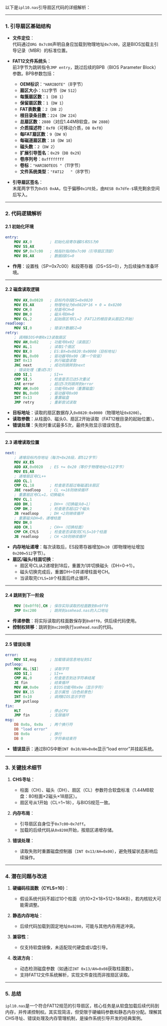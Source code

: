 以下是`ipl10.nas`引导扇区代码的详细解析：

---

### **1. 引导扇区基础结构**
- **文件定位**：  
  代码通过`ORG 0x7c00`声明自身应加载到物理地址`0x7c00`，这是BIOS加载主引导记录（MBR）的标准位置。

- **FAT12文件系统头**：  
  前3字节为跳转指令`JMP entry`，跳过后续的BPB（BIOS Parameter Block）参数。BPB参数包括：
  - **OEM标识**：`"HARIBOTE"`（8字节）
  - **扇区大小**：`512`字节（`DW 512`）
  - **每簇扇区数**：`1`（`DB 1`）
  - **保留扇区数**：`1`（`DW 1`）
  - **FAT表数量**：`2`（`DB 2`）
  - **根目录条目数**：`224`（`DW 224`）
  - **总扇区数**：`2880`（对应1.44MB软盘，`DW 2880`）
  - **介质描述符**：`0xf0`（可移动介质，`DB 0xf0`）
  - **每FAT扇区数**：`9`（`DW 9`）
  - **每磁道扇区数**：`18`（`DW 18`）
  - **磁头数**：`2`（`DW 2`）
  - **扩展引导签名**：`0x29`（`DB 0x29`）
  - **卷序列号**：`0xffffffff`
  - **卷标**：`"HARIBOTEOS "`（11字节）
  - **文件系统类型**：`"FAT12   "`（8字节）

- **引导扇区签名**：  
  末尾两字节为`0x55 0xAA`，位于偏移`0x1FE`处，由`RESB 0x7dfe-$`填充剩余空间后写入。

---

### **2. 代码逻辑解析**
#### **2.1 初始化环境**
```nasm
entry:
    MOV AX,0        ; 初始化段寄存器DS和SS为0
    MOV SS,AX
    MOV SP,0x7c00   ; 栈指针指向0x7c00（引导扇区顶部）
    MOV DS,AX       ; 数据段DS=0
```
- **作用**：设置栈（SP=0x7c00）和段寄存器（DS=SS=0），为后续操作准备环境。

---

#### **2.2 磁盘读取逻辑**
```nasm
    MOV AX,0x0820   ; 目标内存段ES=0x0820
    MOV ES,AX       ; 物理地址为0x0820*16 + 0 = 0x8200
    MOV CH,0        ; 柱面号CH=0
    MOV DH,0        ; 磁头号DH=0
    MOV CL,2        ; 起始扇区号CL=2（FAT12的根目录从扇区2开始）
readloop:
    MOV SI,0        ; 错误计数器SI=0
retry:
    ; 调用BIOS中断0x13读取扇区
    MOV AH,0x02     ; 功能号0x02（读扇区）
    MOV AL,1        ; 读取1个扇区
    MOV BX,0        ; ES:BX=0x0820:0x0000（目标地址）
    MOV DL,0x00     ; 驱动器号0x00（第一个软驱）
    INT 0x13        ; 执行磁盘读取
    JNC next        ; 成功则跳转到next
    ; 错误处理（重试5次）
    ADD SI,1        ; SI++
    CMP SI,5        ; 检查是否已达5次重试
    JAE error       ; 超过5次则跳转到error
    MOV AH,0x00     ; 功能号0x00（重置磁盘）
    MOV DL,0x00     ; 驱动器号0x00
    INT 0x13        ; 重置磁盘
    JMP retry       ; 重新尝试读取
```
- **目标地址**：读取的扇区数据存入`0x0820:0x0000`（物理地址`0x8200`）。
- **读取参数**：从柱面0、磁头0、扇区2开始读取（FAT12根目录的起始位置）。
- **错误处理**：失败时重试最多5次，最终失败显示错误信息。

---

#### **2.3 递增读取位置**
```nasm
next:
    ; 递增目标内存地址（每次+0x20段，即512字节）
    MOV AX,ES
    ADD AX,0x0020   ; ES += 0x20（等价于物理地址+512字节）
    MOV ES,AX
    ; 递增扇区号CL++
    ADD CL,1
    CMP CL,18       ; 检查是否超过每磁道18扇区
    JBE readloop    ; CL <=18则继续循环
    ; 重置扇区号CL=1，切换磁头
    MOV CL,1
    ADD DH,1        ; DH++（切换磁头0→1）
    CMP DH,2        ; 检查是否超过2个磁头
    JB readloop     ; DH <2则继续循环
    ; 重置磁头DH=0，递增柱面
    MOV DH,0
    ADD CH,1        ; CH++（切换柱面）
    CMP CH,CYLS     ; 检查是否读取完CYLS=10个柱面
    JB readloop     ; CH <10则继续循环
```
- **内存地址递增**：每次读取后，ES段寄存器增加`0x20`（即物理地址增加`0x200=512`字节）。
- **扇区/磁头/柱面切换**：
  - 扇区号CL从2递增到18后，重置为1并切换磁头（DH=0→1）。
  - 磁头切换完成后，重置DH=0并递增柱面号CH。
  - 当读取完`CYLS=10`个柱面后终止循环。

---

#### **2.4 跳转到下一阶段**
```nasm
    MOV [0x0ff0],CH ; 保存实际读取的柱面数到0x0ff0
    JMP 0xc200      ; 跳转到asmhead.nas的入口地址
```
- **传递参数**：将实际读取的柱面数保存到`0x0ff0`，供后续代码使用。
- **控制权转移**：跳转到`0xc200`执行`asmhead.nas`的代码。

---

#### **2.5 错误处理**
```nasm
error:
    MOV SI,msg      ; 加载错误信息地址到SI
putloop:
    MOV AL,[SI]     ; 读取字符
    ADD SI,1        ; SI++
    CMP AL,0        ; 检查是否到达字符串结尾
    JE fin          ; 结束循环
    MOV AH,0x0e     ; BIOS功能号0x0e（显示字符）
    MOV BX,15       ; 显示属性（白色前景色）
    INT 0x10        ; 调用BIOS显示字符
    JMP putloop
fin:
    HLT             ; 停止CPU
    JMP fin         ; 无限循环
msg:
    DB 0x0a, 0x0a   ; 两个换行符
    DB "load error"
    DB 0x0a         ; 换行
    DB 0            ; 字符串结束符
```
- **错误显示**：通过BIOS中断`INT 0x10/AH=0x0e`显示“load error”并挂起系统。

---

### **3. 关键技术细节**
1. **CHS寻址**：
   - 柱面（CH）、磁头（DH）、扇区（CL）参数符合软盘标准（1.44MB软盘：80柱面×2磁头×18扇区）。
   - 扇区号从1开始（CL=1~18），与BIOS规范一致。

2. **内存布局**：
   - 引导扇区自身位于`0x7c00~0x7dff`。
   - 加载的后续代码从`0x8200`开始，按扇区递增存储。

3. **错误处理**：
   - 读取失败时重置磁盘控制器（`INT 0x13/AH=0x00`），避免残留状态影响后续操作。

---

### **4. 潜在问题与改进**
1. **硬编码柱面数（CYLS=10）**：
   - 假设系统代码不超过10个柱面（约10×2×18×512=184KB），若内核较大可能需调整。

2. **静态内存地址**：
   - 后续代码加载到固定地址`0x8200`，可能与其他内存用途冲突。

3. **兼容性**：
   - 仅支持软盘镜像，未适配现代硬盘或U盘引导。

4. **改进方向**：
   - 动态检测磁盘参数（如通过`INT 0x13/AH=0x08`获取柱面数）。
   - 支持FAT12文件系统解析，实现文件查找而非按扇区读取。

---

### **5. 总结**
`ipl10.nas`是一个符合FAT12规范的引导扇区，核心任务是从软盘加载后续代码到内存，并传递控制权。其实现简洁，但受限于硬编码参数和静态内存分配。理解其CHS寻址、错误处理及内存管理机制，是操作系统引导开发的经典案例。